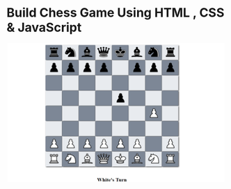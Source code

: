 # Build Chess Game Using HTML , CSS & JavaScript

<p align="center">
  <img src="Chess_game.png" width="500" height="320" />
</p>


